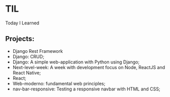 # TIL

Today I Learned

## Projects:

- Django Rest Framework
- Django: CRUD;
- Django: A simple web-application with Python using Django;
- Next-level-week: A week with development focus on Node, ReactJS and React Native;
- React;
- Web-moderno: fundamental web principles;
- nav-bar-responsive: Testing a responsive navbar with HTML and CSS;
